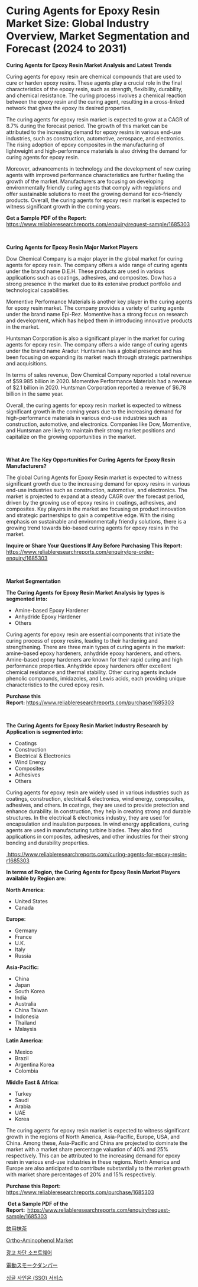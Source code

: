 <p><h1>Curing Agents for Epoxy Resin Market Size: Global Industry Overview, Market Segmentation and Forecast (2024 to 2031)</h1></p><p><strong>Curing Agents for Epoxy Resin Market Analysis and Latest Trends</strong></p>
<p><p>Curing agents for epoxy resin are chemical compounds that are used to cure or harden epoxy resins. These agents play a crucial role in the final characteristics of the epoxy resin, such as strength, flexibility, durability, and chemical resistance. The curing process involves a chemical reaction between the epoxy resin and the curing agent, resulting in a cross-linked network that gives the epoxy its desired properties.</p><p>The curing agents for epoxy resin market is expected to grow at a CAGR of 8.7% during the forecast period. The growth of this market can be attributed to the increasing demand for epoxy resins in various end-use industries, such as construction, automotive, aerospace, and electronics. The rising adoption of epoxy composites in the manufacturing of lightweight and high-performance materials is also driving the demand for curing agents for epoxy resin.</p><p>Moreover, advancements in technology and the development of new curing agents with improved performance characteristics are further fueling the growth of the market. Manufacturers are focusing on developing environmentally friendly curing agents that comply with regulations and offer sustainable solutions to meet the growing demand for eco-friendly products. Overall, the curing agents for epoxy resin market is expected to witness significant growth in the coming years.</p></p>
<p><strong>Get a Sample PDF of the Report:&nbsp;</strong> <a href="https://www.reliableresearchreports.com/enquiry/request-sample/1685303">https://www.reliableresearchreports.com/enquiry/request-sample/1685303</a></p>
<p>&nbsp;</p>
<p><strong>Curing Agents for Epoxy Resin Major Market Players</strong></p>
<p><p>Dow Chemical Company is a major player in the global market for curing agents for epoxy resin. The company offers a wide range of curing agents under the brand name D.E.H. These products are used in various applications such as coatings, adhesives, and composites. Dow has a strong presence in the market due to its extensive product portfolio and technological capabilities.</p><p>Momentive Performance Materials is another key player in the curing agents for epoxy resin market. The company provides a variety of curing agents under the brand name Epi-Rez. Momentive has a strong focus on research and development, which has helped them in introducing innovative products in the market.</p><p>Huntsman Corporation is also a significant player in the market for curing agents for epoxy resin. The company offers a wide range of curing agents under the brand name Aradur. Huntsman has a global presence and has been focusing on expanding its market reach through strategic partnerships and acquisitions.</p><p>In terms of sales revenue, Dow Chemical Company reported a total revenue of $59.985 billion in 2020. Momentive Performance Materials had a revenue of $2.1 billion in 2020. Huntsman Corporation reported a revenue of $6.78 billion in the same year.</p><p>Overall, the curing agents for epoxy resin market is expected to witness significant growth in the coming years due to the increasing demand for high-performance materials in various end-use industries such as construction, automotive, and electronics. Companies like Dow, Momentive, and Huntsman are likely to maintain their strong market positions and capitalize on the growing opportunities in the market.</p></p>
<p>&nbsp;</p>
<p><strong>What Are The Key Opportunities For Curing Agents for Epoxy Resin Manufacturers?</strong></p>
<p><p>The global Curing Agents for Epoxy Resin market is expected to witness significant growth due to the increasing demand for epoxy resins in various end-use industries such as construction, automotive, and electronics. The market is projected to expand at a steady CAGR over the forecast period, driven by the growing use of epoxy resins in coatings, adhesives, and composites. Key players in the market are focusing on product innovation and strategic partnerships to gain a competitive edge. With the rising emphasis on sustainable and environmentally friendly solutions, there is a growing trend towards bio-based curing agents for epoxy resins in the market.</p></p>
<p><strong>Inquire or Share Your Questions If Any Before Purchasing This Report:</strong> <a href="https://www.reliableresearchreports.com/enquiry/pre-order-enquiry/1685303">https://www.reliableresearchreports.com/enquiry/pre-order-enquiry/1685303</a></p>
<p>&nbsp;</p>
<p><strong>Market Segmentation</strong></p>
<p><strong>The Curing Agents for Epoxy Resin Market Analysis by types is segmented into:</strong></p>
<p><ul><li>Amine-based Epoxy Hardener</li><li>Anhydride Epoxy Hardener</li><li>Others</li></ul></p>
<p><p>Curing agents for epoxy resin are essential components that initiate the curing process of epoxy resins, leading to their hardening and strengthening. There are three main types of curing agents in the market: amine-based epoxy hardeners, anhydride epoxy hardeners, and others. Amine-based epoxy hardeners are known for their rapid curing and high performance properties. Anhydride epoxy hardeners offer excellent chemical resistance and thermal stability. Other curing agents include phenolic compounds, imidazoles, and Lewis acids, each providing unique characteristics to the cured epoxy resin.</p></p>
<p><strong>Purchase this Report:&nbsp;</strong><a href="https://www.reliableresearchreports.com/purchase/1685303">https://www.reliableresearchreports.com/purchase/1685303</a></p>
<p>&nbsp;</p>
<p><strong>The Curing Agents for Epoxy Resin Market Industry Research by Application is segmented into:</strong></p>
<p><ul><li>Coatings</li><li>Construction</li><li>Electrical & Electronics</li><li>Wind Energy</li><li>Composites</li><li>Adhesives</li><li>Others</li></ul></p>
<p><p>Curing agents for epoxy resin are widely used in various industries such as coatings, construction, electrical & electronics, wind energy, composites, adhesives, and others. In coatings, they are used to provide protection and enhance durability. In construction, they help in creating strong and durable structures. In the electrical & electronics industry, they are used for encapsulation and insulation purposes. In wind energy applications, curing agents are used in manufacturing turbine blades. They also find applications in composites, adhesives, and other industries for their strong bonding and durability properties.</p></p>
<p><a href="https://www.reliableresearchreports.com/curing-agents-for-epoxy-resin-r1685303">&nbsp;https://www.reliableresearchreports.com/curing-agents-for-epoxy-resin-r1685303</a></p>
<p><strong>In terms of Region, the Curing Agents for Epoxy Resin Market Players available by Region are:</strong></p>
<p>
    <p> <strong> North America: </strong>
        <ul>
            <li>United States</li>
            <li>Canada</li>
        </ul>
        </p> 
    <p> <strong> Europe: </strong>
        <ul>
            <li>Germany</li>
            <li>France</li>
            <li>U.K.</li>
            <li>Italy</li>
            <li>Russia</li>
        </ul>
        </p> 
    <p> <strong> Asia-Pacific: </strong>
        <ul>
            <li>China</li>
            <li>Japan</li>
            <li>South Korea</li>
            <li>India</li>
            <li>Australia</li>
            <li>China Taiwan</li>
            <li>Indonesia</li>
            <li>Thailand</li>
            <li>Malaysia</li>
        </ul>
        </p> 
    <p> <strong> Latin America: </strong>
        <ul>
            <li>Mexico</li>
            <li>Brazil</li>
            <li>Argentina Korea</li>
            <li>Colombia</li>
        </ul>
        </p> 
    <p> <strong> Middle East & Africa: </strong>
        <ul>
            <li>Turkey</li>
            <li>Saudi</li>
            <li>Arabia</li>
            <li>UAE</li>
            <li>Korea</li>
        </ul>
    </p>
    </p>
<p><p>The curing agents for epoxy resin market is expected to witness significant growth in the regions of North America, Asia-Pacific, Europe, USA, and China. Among these, Asia-Pacific and China are projected to dominate the market with a market share percentage valuation of 40% and 25% respectively. This can be attributed to the increasing demand for epoxy resin in various end-use industries in these regions. North America and Europe are also anticipated to contribute substantially to the market growth with market share percentages of 20% and 15% respectively.</p></p>
<p><strong>Purchase this Report: </strong><a href="https://www.reliableresearchreports.com/purchase/1685303">https://www.reliableresearchreports.com/purchase/1685303</a></p>
<p>&nbsp;<strong>Get a Sample PDF of the Report:&nbsp;&nbsp;</strong><a href="https://www.reliableresearchreports.com/enquiry/request-sample/1685303">https://www.reliableresearchreports.com/enquiry/request-sample/1685303</a></p>
<p><strong></strong></p>
<p><p><a href="https://github.com/LizaHeller2023/Market-Research-Report-List-1/blob/main/9886560111070.md">飲用抹茶</a></p><p><a href="https://github.com/LaceyZemlak1/Market-Research-Report-List-1/blob/main/ortho-aminophenol-market.md">Ortho-Aminophenol Market</a></p><p><a href="https://github.com/brainlyez1/Market-Research-Report-List-1/blob/main/9182605105922.md">광고 차단 소프트웨어</a></p><p><a href="https://github.com/deonnorth8/Market-Research-Report-List-1/blob/main/5050591111069.md">電動スモークダンパー</a></p><p><a href="https://github.com/garnett961902/Market-Research-Report-List-1/blob/main/5603688105921.md">싱글 사인온 (SSO) 서비스</a></p></p>